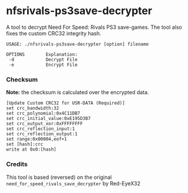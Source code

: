 # nfsrivals-ps3save-decrypter

A tool to decrypt Need For Speed: Rivals PS3 save-games. The tool also fixes the custom CRC32 integrity hash.

```
USAGE: ./nfsrivals-ps3save-decrypter [option] filename

OPTIONS        Explanation:
 -d            Decrypt File
 -e            Encrypt File
```

### Checksum

**Note:** the checksum is calculated over the encrypted data.

```
[Update Custom CRC32 for USR-DATA (Required)]
set crc_bandwidth:32
set crc_polynomial:0x4C11DB7
set crc_initial_value:0xE195D3B7
set crc_output_xor:0xFFFFFFFF
set crc_reflection_input:1
set crc_reflection_output:1
set range:0x00004,eof+1
set [hash]:crc
write at 0x0:[hash]
```

### Credits

This tool is based (reversed) on the original `need_for_speed_rivals_save_decrypter` by Red-EyeX32
